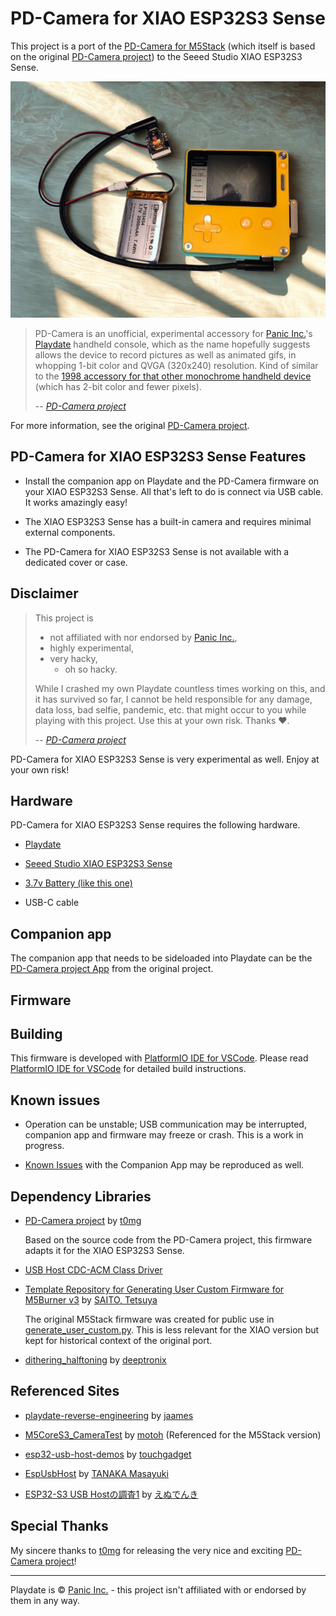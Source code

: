# PD-Camera for XIAO ESP32S3 Sense

This project is a port of the [PD-Camera for M5Stack](https://github.com/YOUR_ORIGINAL_M5STACK_REPO_LINK_IF_DIFFERENT) (which itself is based on the original [PD-Camera project](https://github.com/t0mg/pd-camera)) to the Seeed Studio XIAO ESP32S3 Sense.

![pd-camera-esp32](images/pd-camera-esp32.jpg)

>PD-Camera is an unofficial, experimental accessory for [Panic Inc.](https://panic.com/)'s [Playdate](https://play.date) handheld console, which as the name hopefully suggests allows the device to record pictures as well as animated gifs, in whopping  1-bit color and QVGA (320x240) resolution. Kind of similar to the [1998 accessory for that other monochrome handheld device](https://en.wikipedia.org/wiki/Game_Boy_Camera) (which has 2-bit color and fewer pixels).
>
>-- <cite>[PD-Camera project](https://github.com/t0mg/pd-camera/tree/main#pd-camera-project)</cite>


For more information, see the original [PD-Camera project](https://github.com/t0mg/pd-camera).

## PD-Camera for XIAO ESP32S3 Sense Features

- Install the companion app on Playdate and the PD-Camera firmware on your XIAO ESP32S3 Sense. All that's left to do is connect via USB cable. It works amazingly easy!

- The XIAO ESP32S3 Sense has a built-in camera and requires minimal external components.

- The PD-Camera for XIAO ESP32S3 Sense is not available with a dedicated cover or case.

## Disclaimer

>This project is 
>- not affiliated with nor endorsed by [Panic Inc.](https://panic.com/), 
>- highly experimental,
>- very hacky,
>   - oh so hacky.
>
>While I crashed my own Playdate countless times working on this, and it has survived so far, I cannot be held responsible for any damage, data loss, bad selfie, pandemic, etc. that might occur to you while playing with this project. Use this at your own risk. Thanks ❤️.
>
>-- <cite>[PD-Camera project](https://github.com/t0mg/pd-camera/tree/main#disclaimer)</cite>

PD-Camera for XIAO ESP32S3 Sense is very experimental as well. Enjoy at your own risk!

## Hardware

PD-Camera for XIAO ESP32S3 Sense requires the following hardware.

- [Playdate](https://play.date)

- [Seeed Studio XIAO ESP32S3 Sense](https://www.seeedstudio.com/XIAO-ESP32S3-Sense-p-5639.html)

- [3.7v Battery (like this one)](https://www.amazon.it/dp/B08214DJLJ)

- USB-C cable

## Companion app

The companion app that needs to be sideloaded into Playdate can be the [PD-Camera project App](https://github.com/t0mg/pd-camera-app) from the original project.

## Firmware

## Building

This firmware is developed with [PlatformIO IDE for VSCode](https://marketplace.visualstudio.com/items?itemName=platformio.platformio-ide). Please read [PlatformIO IDE for VSCode](https://docs.platformio.org/en/stable/integration/ide/vscode.html) for detailed build instructions.

## Known issues

- Operation can be unstable; USB communication may be interrupted, companion app and firmware may freeze or crash. This is a work in progress.

- [Known Issues](https://github.com/t0mg/pd-camera-app#known-issues) with the Companion App may be reproduced as well.

## Dependency Libraries

- [PD-Camera project](https://github.com/t0mg/pd-camera) by [t0mg](https://github.com/t0mg)

    Based on the source code from the PD-Camera project, this firmware adapts it for the XIAO ESP32S3 Sense.

- [USB Host CDC-ACM Class Driver](https://github.com/espressif/idf-extra-components/tree/master/usb/usb_host_cdc_acm)

- [Template Repository for Generating User Custom Firmware for M5Burner v3](https://github.com/3110/m5burner-user-custom-platformio-template) by [SAITO, Tetsuya](https://github.com/3110) 

    The original M5Stack firmware was created for public use in [generate_user_custom.py](https://github.com/3110/m5burner-user-custom-platformio-template/blob/main/generate_user_custom.py). This is less relevant for the XIAO version but kept for historical context of the original port.

- [dithering_halftoning](https://github.com/deeptronix/dithering_halftoning) by [deeptronix](https://github.com/deeptronix)

## Referenced Sites

- [playdate-reverse-engineering](https://github.com/jaames/playdate-reverse-engineering) by [jaames](https://github.com/jaames)

- [M5CoreS3_CameraTest](https://github.com/ronron-gh/M5CoreS3_CameraTest) by [motoh](https://github.com/ronron-gh) (Referenced for the M5Stack version)

- [esp32-usb-host-demos](https://github.com/touchgadget/esp32-usb-host-demos) by [touchgadget](https://github.com/touchgadget)

- [EspUsbHost](https://github.com/tanakamasayuki/EspUsbHost) by [TANAKA Masayuki](https://github.com/tanakamasayuki)

- [ESP32-S3 USB Hostの調査1](https://note.com/ndenki/n/n2bba54a9b3cc) by [えぬでんき](https://note.com/ndenki)

## Special Thanks

My sincere thanks to [t0mg](https://github.com/t0mg) for releasing the very nice and exciting [PD-Camera project](https://github.com/t0mg/pd-camera)!

----

 Playdate is © [Panic Inc.](https://panic.com/) - this project isn't affiliated with or endorsed by them in any way.
 